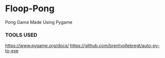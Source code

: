 # Floop-Pong
Pong Game Made Using Pygame



### TOOLS USED 
https://www.pygame.org/docs/
https://github.com/brentvollebregt/auto-py-to-exe
